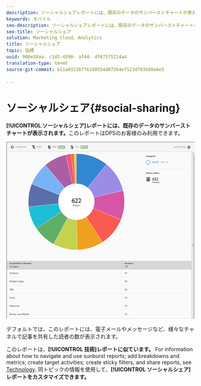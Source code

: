 ```yaml
---
description: ソーシャルシェアレポートには、既存のデータのサンバーストチャートが表示されます。このレポートはDigital Publishing Suite（DPS）のお客様のみ利用できます。
keywords: モバイル
seo-description: ソーシャルシェアレポートには、既存のデータのサンバーストチャートが表示されます。このレポートはDigital Publishing Suite（DPS）のお客様のみ利用できます。
seo-title: ソーシャルシェア
solution: Marketing Cloud、Analytics
title: ソーシャルシェア
topic: 指標
uuid: 900e58aa- c1d3-4590- af44- df67575214a4
translation-type: tm+mt
source-git-commit: b11a03226ff6100554d072b4ef523d703b80a6e5

---
```



# ソーシャルシェア{#social-sharing}

**[!UICONTROL ソーシャルシェア]レポートには、既存のデータのサンバーストチャートが表示されます。**&#x200B;このレポートはDPSのお客様のみ利用できます。

![](assets/dps_social_share.png)

デフォルトでは、このレポートには、電子メールやメッセージなど、様々なチャネルで記事を共有した読者の数が表示されます。

このレポートは、**[!UICONTROL 技術]レポートに似ています。** For information about how to navigate and use sunburst reports; add breakdowns and metrics; create target activities; create sticky filters, and share reports, see [Technology](//help/using/usage/reports-technology.md). 同トピックの情報を使用して、**[!UICONTROL ソーシャルシェア]レポートをカスタマイズできます。**
